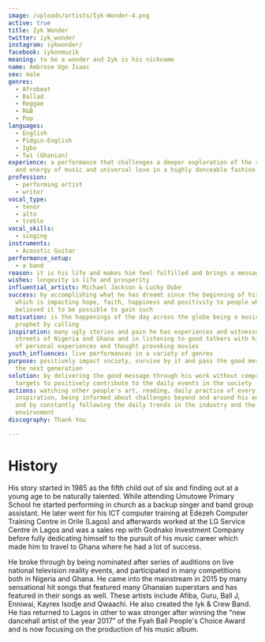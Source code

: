 ```yaml
---
image: /uploads/artists/Iyk-Wonder-4.png
active: true
title: Iyk Wonder
twitter: iyk_wonder
instagram: iykwonder/
facebook: iykonmuzik
meaning: to be a wonder and Iyk is his nickname
name: Ambrose Ugo Isaac
sex: male
genres:
  - Afrobeat
  - Ballad
  - Reggae
  - R&B
  - Pop
languages:
  - English
  - Pidgin-English
  - Igbo
  - Twi (Ghanian)
experience: a performance that challenges a deeper exploration of the reality
  and energy of music and universal love in a highly danceable fashion
profession:
  - performing artist
  - writer
vocal_type:
  - tenor
  - alto
  - treble
vocal_skills:
  - singing
instruments:
  - Acoustic Guitar
performance_setup:
  - a band
reason: it is his life and makes him feel fulfilled and brings a message of Hope & Life
wishes: longevity in life and prosperity
influential_artists: Michael Jackson & Lucky Dube
success: by accomplishing what he has dreamt since the beginning of his career
  which is impacting hope, faith, happiness and positivity to people who never
  believed it to be possible to gain such
motivation: is the happenings of the day across the globe being a musical
  prophet by calling
inspiration: many ugly stories and pain he has experiences and witnessed in the
  streets of Nigeria and Ghana and in listening to good talkers with high level
  of personal experiences and thought provoking movies
youth_influences: live performances in a variety of genres
purpose: positively impact society, survive by it and pass the good message to
  the next generation
solution: by delivering the good message through his work without compromise and
  targets to positively contribute to the daily events in the society
actions: watching other people's art, reading, daily practice of every
  inspiration, being informed about challenges beyond and around his environment
  and by constantly following the daily trends in the industry and the
  environment
discography: Thank You

---
```


# History

His story started in 1985 as the fifth child out of six and finding out at a young age to be naturally talented. While attending Umutowe Primary School he started performing in church as a backup singer and band group assistant. He later went for his ICT computer training at Edezeh Computer Training Centre in Orile (Lagos) and afterwards worked at the LG Service Centre in Lagos and was a sales rep with Godnako Investment Company before fully dedicating himself to the pursuit of his music career which made him to travel to Ghana where he had a lot of success.

He broke through by being nominated after series of auditions on live national television reality events, and participated in many competitions both in Nigeria and Ghana. He came into the mainstream in 2015 by many sensational hit songs that featured many Ghanaian superstars and has featured in their songs as well. These artists include Afiba, Guru, Ball J, Enniwai, Kayrex Isodje and Qwaachi. He also created the Iyk & Crew Band. He has returned to Lagos in other to wax stronger after winning the “new dancehall artist of the year 2017” of the Fyah Ball People's Choice Award and is now focusing on the production of his music album.